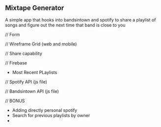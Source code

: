 ## Mixtape Generator

A simple app that hooks into bandsintown and spotify to share a playlist of songs and figure out the next time that band is close to you

// Form

// Wireframe Grid (web and mobile)

// Share capability

// Firebase 
  - Most Recent PLaylists



// Spotify API (js file)


// Bandsintown API (js file)


// BONUS
  - Adding directly personal spotify
  - Search for previous playlists by owner
  - 
